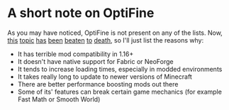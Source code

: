 # A short note on OptiFine
As you may have noticed, OptiFine is not present on any of the lists. Now, [this](https://www.reddit.com/r/Minecraft/comments/1bjc5mc/is_there_a_reason_why_people_still_use_optifine/) [topic](https://www.reddit.com/r/Minecraft/comments/17qij4g/is_optifine_that_bad_nowadays/) [has](https://www.reddit.com/r/feedthebeast/comments/187djkg/what_is_up_with_optifine_and_why_does_it_get_so/) [been](https://web.archive.org/web/20201029070752/https://gist.github.com/jellysquid3/e46882e37907dfbb3d03d26f589b1c6a/) [beaten](https://www.youtube.com/watch?v=wqXF4GgP9e0) [to](https://www.reddit.com/r/feedthebeast/comments/wyyymx/stop_using_optifine_goddamit/) [death](https://www.reddit.com/r/feedthebeast/comments/12qpidr/is_optifine_that_bad/), so I'll just list the reasons why:

- It has terrible mod compatibility in 1.16+
- It doesn't have native support for Fabric or NeoForge
- It tends to increase loading times, especially in modded environments
- It takes really long to update to newer versions of Minecraft
- There are better performance boosting mods out there
- Some of its' features can break certain game mechanics (for example Fast Math or Smooth World)

